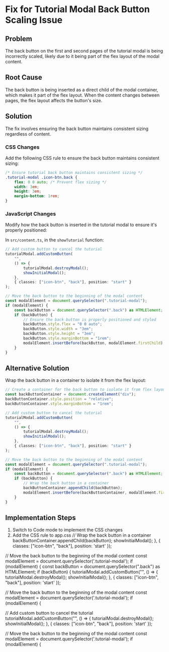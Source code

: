 # Fix for Tutorial Modal Back Button Scaling Issue

## Problem

The back button on the first and second pages of the tutorial modal is being incorrectly scaled, likely due to it being part of the flex layout of the modal content.

## Root Cause

The back button is being inserted as a direct child of the modal container, which makes it part of the flex layout. When the content changes between pages, the flex layout affects the button's size.

## Solution

The fix involves ensuring the back button maintains consistent sizing regardless of content.

### CSS Changes

Add the following CSS rule to ensure the back button maintains consistent sizing:

```css
/* Ensure tutorial back button maintains consistent sizing */
.tutorial-modal .icon-btn.back {
	flex: 0 0 auto; /* Prevent flex sizing */
	width: 3em;
	height: 3em;
	margin-bottom: 1rem;
}
```

### JavaScript Changes

Modify how the back button is inserted in the tutorial modal to ensure it's properly positioned:

In `src/content.ts`, in the `showTutorial` function:

```typescript
// Add custom button to cancel the tutorial
tutorialModal.addCustomButton(
	"",
	() => {
		tutorialModal.destroyModal();
		showInitialModal();
	},
	{ classes: ["icon-btn", "back"], position: "start" }
);

// Move the back button to the beginning of the modal content
const modalElement = document.querySelector(".tutorial-modal");
if (modalElement) {
	const backButton = document.querySelector(".back") as HTMLElement;
	if (backButton) {
		// Ensure the back button is properly positioned and styled
		backButton.style.flex = "0 0 auto";
		backButton.style.width = "3em";
		backButton.style.height = "3em";
		backButton.style.marginBottom = "1rem";
		modalElement.insertBefore(backButton, modalElement.firstChild);
	}
}
```

## Alternative Solution

Wrap the back button in a container to isolate it from the flex layout:

```typescript
// Create a container for the back button to isolate it from flex layout
const backButtonContainer = document.createElement("div");
backButtonContainer.style.position = "relative";
backButtonContainer.style.marginBottom = "1rem";

// Add custom button to cancel the tutorial
tutorialModal.addCustomButton(
	"",
	() => {
		tutorialModal.destroyModal();
		showInitialModal();
	},
	{ classes: ["icon-btn", "back"], position: "start" }
);

// Move the back button to the beginning of the modal content
const modalElement = document.querySelector(".tutorial-modal");
if (modalElement) {
	const backButton = document.querySelector(".back") as HTMLElement;
	if (backButton) {
		// Wrap the back button in a container
		backButtonContainer.appendChild(backButton);
		modalElement.insertBefore(backButtonContainer, modalElement.firstChild);
	}
}
```

## Implementation Steps

1. Switch to Code mode to implement the CSS changes
2. Add the CSS rule to app.css
   // Wrap the back button in a container
   backButtonContainer.appendChild(backButton);
   showInitialModal();
   }, { classes: ["icon-btn", "back"], position: 'start' });

// Move the back button to the beginning of the modal content
const modalElement = document.querySelector('.tutorial-modal');
if (modalElement) {
const backButton = document.querySelector(".back") as HTMLElement;
if (backButton) {
tutorialModal.addCustomButton("", () => {
tutorialModal.destroyModal();
showInitialModal();
}, { classes: ["icon-btn", "back"], position: 'start' });

// Move the back button to the beginning of the modal content
const modalElement = document.querySelector('.tutorial-modal');
if (modalElement) {

// Add custom button to cancel the tutorial
tutorialModal.addCustomButton("", () => {
tutorialModal.destroyModal();
showInitialModal();
}, { classes: ["icon-btn", "back"], position: 'start' });

// Move the back button to the beginning of the modal content
const modalElement = document.querySelector('.tutorial-modal');
if (modalElement) {

```

```
